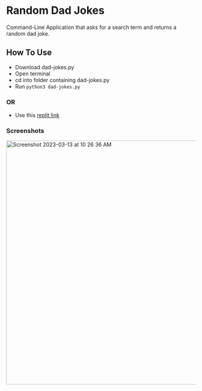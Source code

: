 # Random Dad Jokes
Command-Line Application that asks for a search term and returns a random dad joke.

## How To Use
- Download dad-jokes.py
- Open terminal
- cd into folder containing dad-jokes.py
- Run `python3 dad-jokes.py`

### OR

- Use this [replit link](https://replit.com/@lauble/Random-Dad-Jokes#main.py)

### Screenshots

<img width="647" alt="Screenshot 2023-03-13 at 10 26 36 AM" src="https://user-images.githubusercontent.com/95086147/224730895-546125cf-d510-4181-afa8-7fcca662cc85.png">
